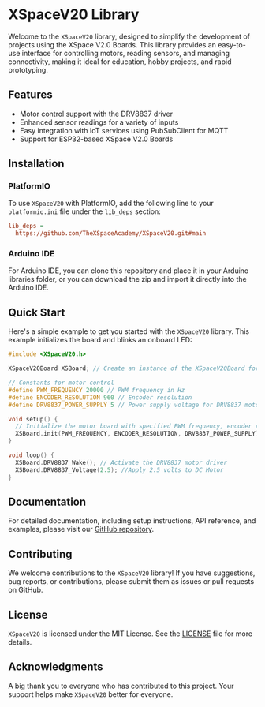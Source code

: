 # XSpaceV20 Library

Welcome to the `XSpaceV20` library, designed to simplify the development of projects using the XSpace V2.0 Boards. This library provides an easy-to-use interface for controlling motors, reading sensors, and managing connectivity, making it ideal for education, hobby projects, and rapid prototyping.

## Features

- Motor control support with the DRV8837 driver
- Enhanced sensor readings for a variety of inputs
- Easy integration with IoT services using PubSubClient for MQTT
- Support for ESP32-based XSpace V2.0 Boards

## Installation

### PlatformIO

To use `XSpaceV20` with PlatformIO, add the following line to your `platformio.ini` file under the `lib_deps` section:

```ini
lib_deps =
  https://github.com/TheXSpaceAcademy/XSpaceV20.git#main
```

### Arduino IDE

For Arduino IDE, you can clone this repository and place it in your Arduino libraries folder, or you can download the zip and import it directly into the Arduino IDE.

## Quick Start

Here's a simple example to get you started with the `XSpaceV20` library. This example initializes the board and blinks an onboard LED:

```cpp
#include <XSpaceV20.h>

XSpaceV20Board XSBoard; // Create an instance of the XSpaceV20Board for motor control.

// Constants for motor control
#define PWM_FREQUENCY 20000 // PWM frequency in Hz
#define ENCODER_RESOLUTION 960 // Encoder resolution
#define DRV8837_POWER_SUPPLY 5 // Power supply voltage for DRV8837 motor driver

void setup() {
  // Initialize the motor board with specified PWM frequency, encoder resolution, and power supply voltage
  XSBoard.init(PWM_FREQUENCY, ENCODER_RESOLUTION, DRV8837_POWER_SUPPLY);
}

void loop() {
  XSBoard.DRV8837_Wake(); // Activate the DRV8837 motor driver
  XSBoard.DRV8837_Voltage(2.5); //Apply 2.5 volts to DC Motor
}
```

## Documentation

For detailed documentation, including setup instructions, API reference, and examples, please visit our [GitHub repository](https://github.com/TheXSpaceAcademy/XSpaceV20).

## Contributing

We welcome contributions to the `XSpaceV20` library! If you have suggestions, bug reports, or contributions, please submit them as issues or pull requests on GitHub.

## License

`XSpaceV20` is licensed under the MIT License. See the [LICENSE](https://github.com/TheXSpaceAcademy/XSpaceV20/blob/main/LICENSE) file for more details.

## Acknowledgments

A big thank you to everyone who has contributed to this project. Your support helps make `XSpaceV20` better for everyone.
